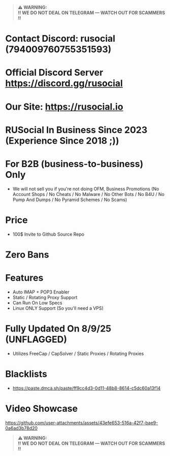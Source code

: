 > **⚠️ WARNING:**  
> **‼️ WE DO NOT DEAL ON TELEGRAM — WATCH OUT FOR SCAMMERS ‼️**

# Contact Discord: rusocial (794009760755351593)
# Official Discord Server https://discord.gg/rusocial
# Our Site: https://rusocial.io
# RUSocial In Business Since 2023 (Experience Since 2018 ;))

# For B2B (business-to-business) Only
- We will not sell you if you're not doing OFM, Business Promotions (No Account Shops / No Cheats / No Malware / No Other Bots / No B4U / No Pump And Dumps / No Pyramid Schemes / No Scams)

# Price
- 100$ Invite to Github Source Repo

# Zero Bans

# Features
- Auto IMAP + POP3 Enabler
- Static / Rotating Proxy Support
- Can Run On Low Specs
- Linux ONLY Support (So you'll need a VPS)

# Fully Updated On 8/9/25 (UNFLAGGED)
- Utilizes FreeCap / CapSolver / Static Proxies / Rotating Proxies

# Blacklists
- https://paste.dmca.sh/paste/ff9cc4d3-0d11-48b8-8614-c5dc60a13f14

# Video Showcase
https://github.com/user-attachments/assets/43efe653-516a-42f7-bae9-0a6ad3b78d20

> **⚠️ WARNING:**  
> **‼️ WE DO NOT DEAL ON TELEGRAM — WATCH OUT FOR SCAMMERS ‼️**
